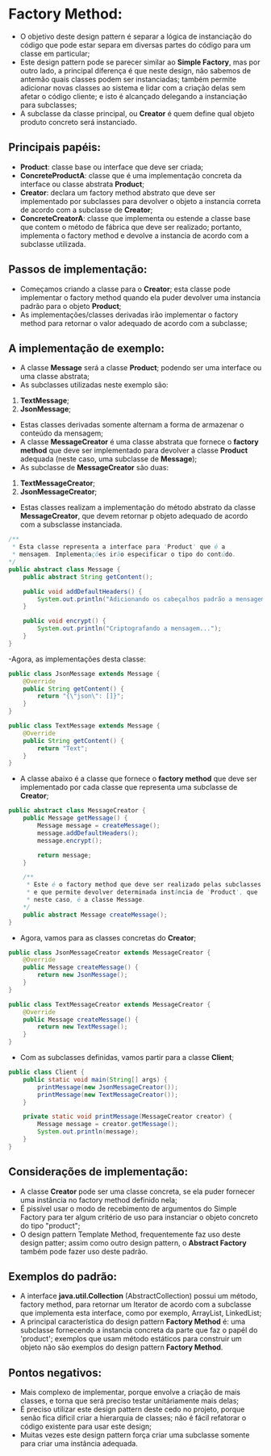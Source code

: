 # Factory Method:
 - O objetivo deste design pattern é separar a lógica de instanciação do código que pode estar separa em 
diversas partes do código para um classe em particular;
 - Este design pattern pode se parecer similar ao **Simple Factory**, mas por outro lado, a principal 
diferença é que neste design, não sabemos de antemão quais classes podem ser instanciadas; também permite 
adicionar novas classes ao sistema e lidar com a criação delas sem afetar o código cliente; e isto é 
alcançado delegando a instanciação para subclasses;
 - A subclasse da classe principal, ou **Creator** é quem define qual objeto produto concreto será
instanciado.

## Principais papéis:
 - **Product**: classe base ou interface que deve ser criada;
 - **ConcreteProductA**: classe que é uma implementação concreta da interface ou classe abstrata **Product**;
 - **Creator**: declara um factory method abstrato que deve ser implementado por subclasses para devolver
o objeto a instancia correta de acordo com a subclasse de **Creator**;
 - **ConcreteCreatorA**: classe que implementa ou estende a classe base que contem o método de fábrica
que deve ser realizado; portanto, implementa o factory method e devolve a instancia de acordo com a subclasse
utilizada.

## Passos de implementação:
 - Começamos criando a classe para o **Creator**; esta classe pode implementar o factory method quando ela 
puder devolver uma instancia padrão para o objeto **Product**;
- As implementações/classes derivadas irão implementar o factory method para retornar o valor adequado de 
acordo com a subclasse;

## A implementação de exemplo:
 - A classe **Message** será a classe **Product**; podendo ser uma interface ou uma classe abstrata;
 - As subclasses utilizadas neste exemplo são:
  1. **TextMessage**;
  2. **JsonMessage**;

 - Estas classes derivadas somente alternam a forma de armazenar o conteúdo da mensagem;
 - A classe **MessageCreator** é uma classe abstrata que fornece o **factory method** que deve ser 
implementado para devolver a classe **Product** adequada (neste caso, uma subclasse de **Message**);
 - As subclasse de **MessageCreator** são duas:
  1. **TextMessageCreator**;
  2. **JsonMessageCreator**;

 - Estas classes realizam a implementação do método abstrato da classe **MessageCreator**, que devem retornar
p objeto adequado de acordo com a subsclasse instanciada.

```java
/**
 * Esta classe representa a interface para 'Product' que é a
 * mensagem. Implementações irão especificar o tipo do contúdo.
*/
public abstract class Message {
    public abstract String getContent();

    public void addDefaultHeaders() {
        System.out.println("Adicionando os cabeçalhos padrão a mensagem...");
    }

    public void encrypt() {
        System.out.println("Criptografando a mensagem...");
    }
}
```

 -Agora, as implementações desta classe:
 
```java
public class JsonMessage extends Message {
    @Override
    public String getContent() {
        return "{\"json\": []}";
    }
}
```

```java
public class TextMessage extends Message {
    @Override
    public String getContent() {
        return "Text";
    }
}
```

 - A classe abaixo é a classe que fornece o **factory method** que deve ser implementado por cada classe 
que representa uma subclasse de **Creator**;


```java
public abstract class MessageCreator {
    public Message getMessage() {
        Message message = createMessage();
        message.addDefaultHeaders();
        message.encrypt();

        return message;
    }

    /**
     * Este é o factory method que deve ser realizado pelas subclasses
     * e que permite devolver determinada instância de 'Product', que 
     * neste caso, é a classe Message.
    */
    public abstract Message createMessage();
}
```

 - Agora, vamos para as classes concretas do **Creator**;

```java
public class JsonMessageCreator extends MessageCreator {
    @Override
    public Message createMessage() {
        return new JsonMessage();
    }
}
```

```java
public class TextMessageCreator extends MessageCreator {
    @Override
    public Message createMessage() {
        return new TextMessage();
    }
}
```

 - Com as subclasses definidas, vamos partir para a classe **Client**;

```java
public class Client {    
    public static void main(String[] args) {
        printMessage(new JsonMessageCreator());
        printMessage(new TextMessageCreator());
    }

    private static void printMessage(MessageCreator creator) {
        Message message = creator.getMessage();
        System.out.println(message);
    }
}
```

## Considerações de implementação:
 - A classe **Creator** pode ser uma classe concreta, se ela puder fornecer uma instância no 
factory method definido nela;
 - É pissível usar o modo de recebimento de argumentos do Simple Factory para ter algum critério de uso
para instanciar o objeto concreto do tipo "product";
 - O design pattern Template Method, frequentemente faz uso deste design patter; assim como outro design
pattern, o **Abstract Factory** também pode fazer uso deste padrão.

## Exemplos do padrão:
 - A interface **java.util.Collection** (AbstractCollection) possui um método, factory method, para
retornar um Iterator<E> de acordo com a subclasse que implementa esta interface, como por exemplo, 
ArrayList, LinkedList;
 - A principal característica do design pattern **Factory Method** é: uma subclasse fornecendo a instancia
concreta da parte que faz o papél do 'product'; exemplos que usam método estáticos para construir um objeto
não são exemplos do design pattern **Factory Method**.

## Pontos negativos:
 - Mais complexo de implementar, porque envolve a criação de mais classes, e torna que será preciso testar 
unitáriamente mais delas;
 - É preciso utilizar este design pattern deste cedo no projeto, porque senão fica dificil criar a hierarquia 
de classes; não é fácil refatorar o código existente para usar este design;
 - Muitas vezes este design pattern força criar uma subclasse somente para criar uma instância adequada.





